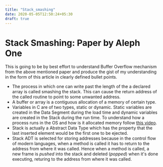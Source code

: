 ```yaml
---
title: "Stack_smashing"
date: 2020-05-05T12:50:24+05:30
draft: true
---
```

# Stack Smashing: Paper by Aleph One 
This is going to be by best effort to understand Buffer Overflow mechanism from the above mentioned paper and produce the gist of my understanding in the form of this article in clearly defined bullet points.  
*  The process in which one can write past the length of the a declared array is called smashing the stack. This can cause the return address of the called routine to point to some unwanted address.  
*  A buffer or array is a contiguous allocation of a memory of certain type.  
*  Variables in C are of two types, static or dynamic. Static variables are created in the Data Segment during the load time and dynamic variables are created in the Stack during the run time. To understand how a process runs in the OS and how is it allocated memory follow [this video](https://youtu.be/ulhHqSwFcLA).  
*  Stack is actually a Abstract Data Type which has the property that the last inserted element would be the first one to be ejected. 
*  Stack ADT is selected for storing addresses because in the control flow of modern languages, when a method is called it has to return to the address from where it was called. Hence when a method is called, a new frame is *pushed* into the stack and deleted (*popped*) when it's done executing, returing to the address from where it was called.  



